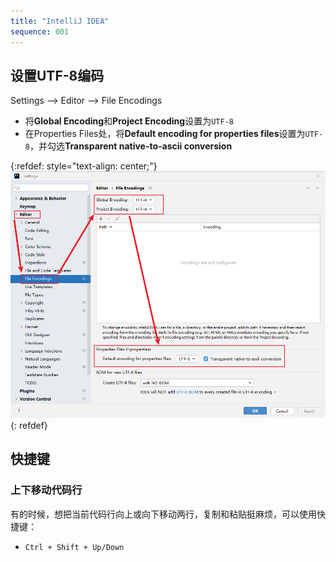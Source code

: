 ```yaml
---
title: "IntelliJ IDEA"
sequence: 001
---
```


## 设置UTF-8编码

Settings --> Editor --> File Encodings

- 将**Global Encoding**和**Project Encoding**设置为`UTF-8`
- 在Properties Files处，将**Default encoding for properties files**设置为`UTF-8`，并勾选**Transparent native-to-ascii conversion**

{:refdef: style="text-align: center;"}
![](/assets/image/windows/software/intellij-idea/settings-editor-file-encodings-utf8.png)
{: refdef}

## 快捷键

### 上下移动代码行

有的时候，想把当前代码行向上或向下移动两行，复制和粘贴挺麻烦，可以使用快捷键：

- `Ctrl + Shift + Up/Down`

